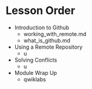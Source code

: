 # Lesson Order

* Introduction to Github
  * working_with_remote.md
  * what_is_github.md
* Using a Remote Repository
  * u
* Solving Conflicts
  * u
* Module Wrap Up
  * qwiklabs
